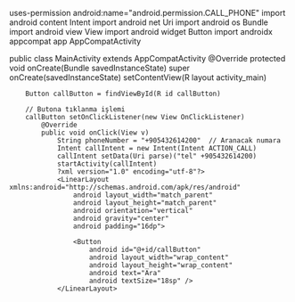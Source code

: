 uses-permission android:name="android.permission.CALL_PHONE" 
import android content Intent
import android net Uri
import android os Bundle
import android view View
import android widget Button
import androidx appcompat app AppCompatActivity

public class MainActivity extends AppCompatActivity 
    @Override
    protected void onCreate(Bundle savedInstanceState)
        super onCreate(savedInstanceState)
        setContentView(R layout activity_main)

        Button callButton = findViewById(R id callButton)

        // Butona tıklanma işlemi
        callButton setOnClickListener(new View OnClickListener)
            @Override
            public void onClick(View v) 
                String phoneNumber = "+905432614200"  // Aranacak numara
                Intent callIntent = new Intent(Intent ACTION_CALL)
                callIntent setData(Uri parse)("tel" +905432614200)
                startActivity(callIntent)
                ?xml version="1.0" encoding="utf-8"?>
                <LinearLayout xmlns:android="http://schemas.android.com/apk/res/android"
                    android layout_width="match_parent"
                    android layout_height="match_parent"
                    android orientation="vertical"
                    android gravity="center"
                    android padding="16dp">
                
                    <Button
                        android id="@+id/callButton"
                        android layout_width="wrap_content"
                        android layout_height="wrap_content"
                        android text="Ara"
                        android textSize="18sp" />
                </LinearLayout>
